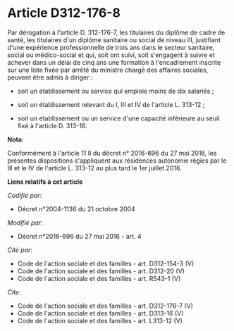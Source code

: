 # Article D312-176-8

Par dérogation à l'article D. 312-176-7, les titulaires du diplôme de cadre de santé, les titulaires d'un diplôme sanitaire
ou social de niveau III, justifiant d'une expérience professionnelle de trois ans dans le secteur sanitaire, social ou
médico-social et qui, soit ont suivi, soit s'engagent à suivre et achever dans un délai de cinq ans une formation à
l'encadrement inscrite sur une liste fixée par arrêté du ministre chargé des affaires sociales, peuvent être admis à
diriger :

- soit un établissement ou service qui emploie moins de dix salariés ;

- soit un établissement relevant du I, III et IV de l'article L. 313-12 ;

- soit un établissement ou un service d'une capacité inférieure au seuil fixé à l'article D. 313-16.

**Nota:**

Conformément à l'article 11 II du décret n° 2016-696 du 27 mai 2016, les présentes dispositions s'appliquent aux résidences
autonomie régies par le III et le IV de l'article L. 313-12 au plus tard le 1er juillet 2016.

**Liens relatifs à cet article**

_Codifié par_:

  - Décret n°2004-1136 du 21 octobre 2004

_Modifié par_:

  - Décret n°2016-696 du 27 mai 2016 - art. 4

_Cité par_:

  - Code de l'action sociale et des familles - art. D312-154-3 (V)
  - Code de l'action sociale et des familles - art. D312-20 (V)
  - Code de l'action sociale et des familles - art. R543-1 (V)

_Cite_:

  - Code de l'action sociale et des familles - art. D312-176-7 (V)
  - Code de l'action sociale et des familles - art. D313-16 (V)
  - Code de l'action sociale et des familles - art. L313-12 (V)
